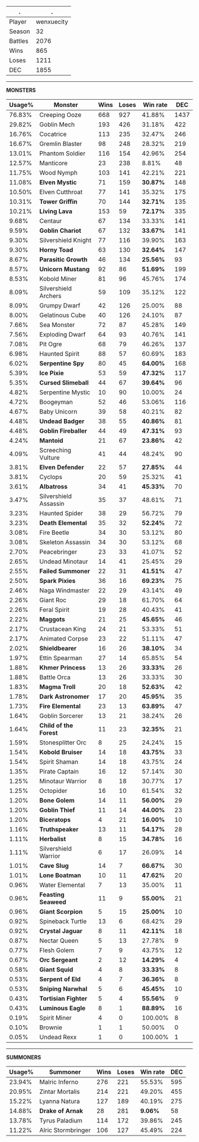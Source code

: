 .|.
|-|-
Player|wenxuecity
Season|32
Battles|2076
Wins|865
Loses|1211
DEC|1855

---
**MONSTERS**

Usage%|Monster|Wins|Loses|Win rate|DEC|
-|-|-|-|-|-|
76.83%|Creeping Ooze|668|927|41.88%|1437|
29.82%|Goblin Mech|193|426|31.18%|422|
16.76%|Cocatrice|113|235|32.47%|246|
16.67%|Gremlin Blaster|98|248|28.32%|219|
13.01%|Phantom Soldier|116|154|42.96%|254|
12.57%|Manticore|23|238|8.81%|48|
11.75%|Wood Nymph|103|141|42.21%|221|
11.08%|**Elven Mystic**|71|159|**30.87%**|148|
10.50%|Elven Cutthroat|77|141|35.32%|175|
10.31%|**Tower Griffin**|70|144|**32.71%**|135|
10.21%|**Living Lava**|153|59|**72.17%**|335|
9.68%|Centaur|67|134|33.33%|141|
9.59%|**Goblin Chariot**|67|132|**33.67%**|141|
9.30%|Silvershield Knight|77|116|39.90%|163|
9.30%|**Horny Toad**|63|130|**32.64%**|147|
8.67%|**Parasitic Growth**|46|134|**25.56%**|93|
8.57%|**Unicorn Mustang**|92|86|**51.69%**|199|
8.53%|Kobold Miner|81|96|45.76%|174|
8.09%|Silvershield Archers|59|109|35.12%|122|
8.09%|Grumpy Dwarf|42|126|25.00%|88|
8.00%|Gelatinous Cube|40|126|24.10%|87|
7.66%|Sea Monster|72|87|45.28%|149|
7.56%|Exploding Dwarf|64|93|40.76%|141|
7.08%|Pit Ogre|68|79|46.26%|137|
6.98%|Haunted Spirit|88|57|60.69%|183|
6.02%|**Serpentine Spy**|80|45|**64.00%**|168|
5.39%|**Ice Pixie**|53|59|**47.32%**|117|
5.35%|**Cursed Slimeball**|44|67|**39.64%**|96|
4.82%|Serpentine Mystic|10|90|10.00%|24|
4.72%|Boogeyman|52|46|53.06%|116|
4.67%|Baby Unicorn|39|58|40.21%|82|
4.48%|**Undead Badger**|38|55|**40.86%**|81|
4.48%|**Goblin Fireballer**|44|49|**47.31%**|93|
4.24%|**Mantoid**|21|67|**23.86%**|42|
4.09%|Screeching Vulture|41|44|48.24%|90|
3.81%|**Elven Defender**|22|57|**27.85%**|44|
3.81%|Cyclops|20|59|25.32%|41|
3.61%|**Albatross**|34|41|**45.33%**|70|
3.47%|Silvershield Assassin|35|37|48.61%|71|
3.23%|Haunted Spider|38|29|56.72%|79|
3.23%|**Death Elemental**|35|32|**52.24%**|72|
3.08%|Fire Beetle|34|30|53.12%|80|
3.08%|Skeleton Assassin|34|30|53.12%|68|
2.70%|Peacebringer|23|33|41.07%|52|
2.65%|Undead Minotaur|14|41|25.45%|29|
2.55%|**Failed Summoner**|22|31|**41.51%**|47|
2.50%|**Spark Pixies**|36|16|**69.23%**|75|
2.46%|Naga Windmaster|22|29|43.14%|49|
2.26%|Giant Roc|29|18|61.70%|64|
2.26%|Feral Spirit|19|28|40.43%|41|
2.22%|**Maggots**|21|25|**45.65%**|46|
2.17%|Crustacean King|24|21|53.33%|51|
2.17%|Animated Corpse|23|22|51.11%|47|
2.02%|**Shieldbearer**|16|26|**38.10%**|34|
1.97%|Ettin Spearman|27|14|65.85%|54|
1.88%|**Khmer Princess**|13|26|**33.33%**|26|
1.88%|Battle Orca|13|26|33.33%|30|
1.83%|**Magma Troll**|20|18|**52.63%**|42|
1.78%|**Dark Astronomer**|17|20|**45.95%**|35|
1.73%|**Fire Elemental**|23|13|**63.89%**|47|
1.64%|Goblin Sorcerer|13|21|38.24%|26|
1.64%|**Child of the Forest**|11|23|**32.35%**|21|
1.59%|Stonesplitter Orc|8|25|24.24%|15|
1.54%|**Kobold Bruiser**|14|18|**43.75%**|33|
1.54%|Spirit Shaman|14|18|43.75%|24|
1.35%|Pirate Captain|16|12|57.14%|30|
1.25%|Minotaur Warrior|8|18|30.77%|17|
1.25%|Octopider|16|10|61.54%|32|
1.20%|**Bone Golem**|14|11|**56.00%**|29|
1.20%|**Goblin Thief**|11|14|**44.00%**|23|
1.20%|**Biceratops**|4|21|**16.00%**|10|
1.16%|**Truthspeaker**|13|11|**54.17%**|28|
1.11%|**Herbalist**|8|15|**34.78%**|16|
1.11%|Silvershield Warrior|6|17|26.09%|14|
1.01%|**Cave Slug**|14|7|**66.67%**|30|
1.01%|**Lone Boatman**|10|11|**47.62%**|20|
0.96%|Water Elemental|7|13|35.00%|11|
0.96%|**Feasting Seaweed**|11|9|**55.00%**|21|
0.96%|**Giant Scorpion**|5|15|**25.00%**|10|
0.92%|Spineback Turtle|13|6|68.42%|29|
0.92%|**Crystal Jaguar**|8|11|**42.11%**|18|
0.87%|Nectar Queen|5|13|27.78%|9|
0.77%|Flesh Golem|7|9|43.75%|12|
0.67%|**Orc Sergeant**|2|12|**14.29%**|4|
0.58%|**Giant Squid**|4|8|**33.33%**|8|
0.53%|**Serpent of Eld**|4|7|**36.36%**|8|
0.53%|**Sniping Narwhal**|5|6|**45.45%**|10|
0.43%|**Tortisian Fighter**|5|4|**55.56%**|9|
0.43%|**Luminous Eagle**|8|1|**88.89%**|16|
0.19%|Spirit Miner|4|0|100.00%|8|
0.10%|Brownie|1|1|50.00%|0|
0.05%|Undead Rexx|1|0|100.00%|1|

---
**SUMMONERS**

Usage%|Summoner|Wins|Loses|Win rate|DEC|
-|-|-|-|-|-|
23.94%|Malric Inferno|276|221|55.53%|595|
20.95%|Zintar Mortalis|214|221|49.20%|455|
15.22%|Lyanna Natura|127|189|40.19%|275|
14.88%|**Drake of Arnak**|28|281|**9.06%**|58|
13.78%|Tyrus Paladium|114|172|39.86%|245|
11.22%|Alric Stormbringer|106|127|45.49%|224|
